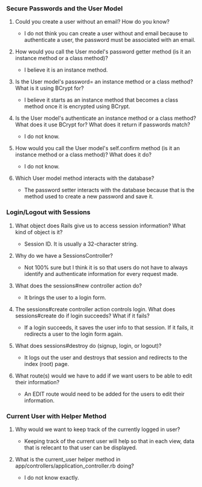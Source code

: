### Secure Passwords and the User Model

1. Could you create a user without an email? How do you know?
	* I do not think you can create a user without and email because to authenticate a user, the password must be associated with an email.

2. How would you call the User model's password getter method (is it an instance method or a class method)?
	* I believe it is an instance method.

3. Is the User model's password= an instance method or a class method? What is it using BCrypt for?
	* I believe it starts as an instance method that becomes a class method once it is encrypted using BCrypt.

4. Is the User model's authenticate an instance method or a class method? What does it use BCrypt for? What does it return if passwords match?
	* I do not know.

5. How would you call the User model's self.confirm method (is it an instance method or a class method)? What does it do?
	* I do not know.

6. Which User model method interacts with the database?
	* The password setter interacts with the database because that is the method used to create a new password and save it.

### Login/Logout with Sessions

1. What object does Rails give us to access session information? What kind of object is it?
	* Session ID.  It is usually a 32-character string.

2. Why do we have a SessionsController?
	* Not 100% sure but I think it is so that users do not have to always identify and authenticate information for every request made.

3. What does the sessions#new controller action do?
	* It brings the user to a login form.

4. The sessions#create controller action controls login. What does sessions#create do if login succeeds? What if it fails?
	* If a login succeeds, it saves the user info to that session.  If it fails, it redirects a user to the login form again.

5. What does sessions#destroy do (signup, login, or logout)?
	* It logs out the user and destroys that session and redirects to the index (root) page.

6. What route(s) would we have to add if we want users to be able to edit their information?
	* An EDIT route would need to be added for the users to edit their information.


### Current User with Helper Method

1. Why would we want to keep track of the currently logged in user?
	* Keeping track of the current user will help so that in each view, data that is relecant to that user can be displayed.

2. What is the current_user helper method in app/controllers/application_controller.rb doing?
	* I do not know exactly.






